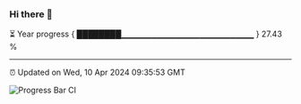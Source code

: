 ### Hi there 👋

⏳ Year progress { ████████▁▁▁▁▁▁▁▁▁▁▁▁▁▁▁▁▁▁▁▁▁▁ } 27.43 %

---

⏰ Updated on Wed, 10 Apr 2024 09:35:53 GMT

![Progress Bar CI](https://github.com/IshwaranRudhara/GIT-ACTION/workflows/Progress%20Bar%20CI/badge.svg)
